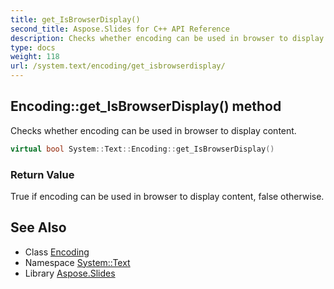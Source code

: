 ```yaml
---
title: get_IsBrowserDisplay()
second_title: Aspose.Slides for C++ API Reference
description: Checks whether encoding can be used in browser to display content.
type: docs
weight: 118
url: /system.text/encoding/get_isbrowserdisplay/
---
```

## Encoding::get_IsBrowserDisplay() method


Checks whether encoding can be used in browser to display content.

```cpp
virtual bool System::Text::Encoding::get_IsBrowserDisplay()
```


### Return Value

True if encoding can be used in browser to display content, false otherwise.

## See Also

* Class [Encoding](../)
* Namespace [System::Text](../../)
* Library [Aspose.Slides](../../../)